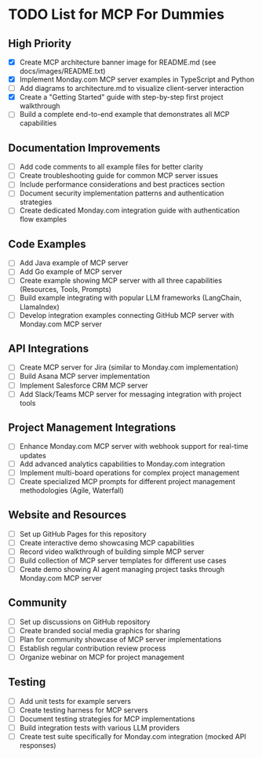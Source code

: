 # TODO List for MCP For Dummies

## High Priority

- [x] Create MCP architecture banner image for README.md (see docs/images/README.txt)
- [x] Implement Monday.com MCP server examples in TypeScript and Python
- [ ] Add diagrams to architecture.md to visualize client-server interaction
- [x] Create a "Getting Started" guide with step-by-step first project walkthrough
- [ ] Build a complete end-to-end example that demonstrates all MCP capabilities

## Documentation Improvements

- [ ] Add code comments to all example files for better clarity
- [ ] Create troubleshooting guide for common MCP server issues
- [ ] Include performance considerations and best practices section
- [ ] Document security implementation patterns and authentication strategies
- [ ] Create dedicated Monday.com integration guide with authentication flow examples

## Code Examples

- [ ] Add Java example of MCP server
- [ ] Add Go example of MCP server
- [ ] Create example showing MCP server with all three capabilities (Resources, Tools, Prompts)
- [ ] Build example integrating with popular LLM frameworks (LangChain, LlamaIndex)
- [ ] Develop integration examples connecting GitHub MCP server with Monday.com MCP server

## API Integrations

- [ ] Create MCP server for Jira (similar to Monday.com implementation)
- [ ] Build Asana MCP server implementation
- [ ] Implement Salesforce CRM MCP server
- [ ] Add Slack/Teams MCP server for messaging integration with project tools

## Project Management Integrations

- [ ] Enhance Monday.com MCP server with webhook support for real-time updates
- [ ] Add advanced analytics capabilities to Monday.com integration
- [ ] Implement multi-board operations for complex project management
- [ ] Create specialized MCP prompts for different project management methodologies (Agile, Waterfall)

## Website and Resources

- [ ] Set up GitHub Pages for this repository
- [ ] Create interactive demo showcasing MCP capabilities
- [ ] Record video walkthrough of building simple MCP server
- [ ] Build collection of MCP server templates for different use cases
- [ ] Create demo showing AI agent managing project tasks through Monday.com MCP server

## Community

- [ ] Set up discussions on GitHub repository
- [ ] Create branded social media graphics for sharing
- [ ] Plan for community showcase of MCP server implementations
- [ ] Establish regular contribution review process
- [ ] Organize webinar on MCP for project management

## Testing

- [ ] Add unit tests for example servers
- [ ] Create testing harness for MCP servers
- [ ] Document testing strategies for MCP implementations
- [ ] Build integration tests with various LLM providers
- [ ] Create test suite specifically for Monday.com integration (mocked API responses) 